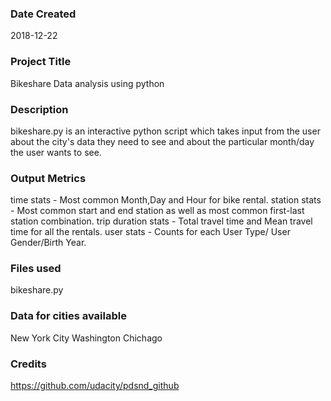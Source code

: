 ### Date Created
2018-12-22

### Project Title
Bikeshare Data analysis using python

### Description
bikeshare.py is an interactive python script which takes input from the user about the city's data they need to see and about the particular month/day the user wants to see. 

### Output Metrics
time stats          - Most common Month,Day and Hour for bike rental.
station stats       - Most common start and end station as well as most common first-last station combination.
trip duration stats - Total travel time and Mean travel time for all the rentals.
user stats          - Counts for each User Type/ User Gender/Birth Year.

### Files used
bikeshare.py

### Data for cities available
New York City
Washington
Chichago

### Credits
https://github.com/udacity/pdsnd_github

